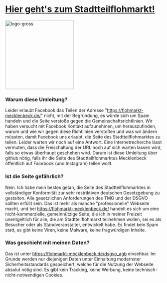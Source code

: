 #  [Hier geht's zum Stadtteilflohmarkt!](https://flohmarkt-mecklenbeck.de/)
<img width="220" alt="logo-gross" src="https://user-images.githubusercontent.com/74777112/170248774-1dd7fad2-94e9-4eef-ab60-b34343c51c09.png">

### Warum diese Umleitung?
Leider erlaubt Facebook das Teilen der Adresse "https://flohmarkt-mecklenbeck.de/" nicht, mit der Begründung, es würde sich um Spam handeln und die Seite verstoße gegen die Gemeinschaftsrichtlinien. Wir haben versucht mit Facebook Kontakt aufzunehmen, um herauszufinden, warum und wie wir gegen diese Richtlinien verstoßen und was wir ändern müssten, damit Facebook uns erlaubt, die Seite des Stadtteilflohmarktes zu teilen. Leider warten wir noch auf eine Antwort. Eine Internetrecherche lässt vermuten, dass die Freischaltung der URL noch auf sich warten lassen wird, falls so etwas überhaupt geschehen wird. Darum ist diese Umleitung über github nötig, falls ihr die Seite des Stadtteilflohmarktes Mecklenbeck öffentlich auf Facebook (und Instagram) teilen wollt.

### Ist die Seite gefährlich?
Nein. Ich habe mein bestes getan, die Seite des Stadtteilflohmarktes in vollständiger Konformität zur sehr restriktiven deutschen Gesetzgebung zu gestalten. Alle gesetzlichen Anforderungen des TMG und der DSGVO sollten erfüllt sein. Das ist mehr als manche "professionelle" Webseite macht, und bei https://flohmarkt-mecklenbeck.de/ handelt es sich um eine nicht-kommerzielle, gemeinnützige Seite, die ich in meiner Freizeit unentgeltlich für alle, die am Stadtteilflohmarkt teilnehmen wollen, sei es als Besucher oder als Standveranstalter, entwickelt habe. Es findet kein Spam statt, es gibt keine Viren, keine Malware, keine fragwürdigen Inhalte.

### Was geschieht mit meinen Daten?
Das ist unter https://flohmarkt-mecklenbeck.de/dsgvo_agb einsehbar. Im Grunde werden nur diejenigen Daten unter Einhaltung modernster Sicherheitsstandards gespeichert, welche für die Nutzung der Webseite absolut nötig sind. Es gibt kein Tracking, keine Werbung, keine technisch-nicht-notwendigen Cookies. 
